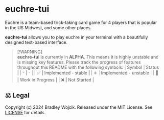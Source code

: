 # euchre-tui

Euchre is a team-based trick-taking card game for 4 players that is popular in
the US Midwest, and some other places.

**euchre-tui** allows you to play euchre in your terminal with a beautifully
designed text-based interface.

<!-- TODO: add gif -->

> [!WARNING]<br>
> **euchre-tui** is currently in **ALPHA**. This means it is highly unstable and
> is missing key features. Please track the progress of features throughout this
> README with the following symbols:
> | Symbol    | Status                    |
> | -         | -                         |
> | ✅        | Implemented - stable      |
> | ✳️        | Implemented - unstable    |
> | 🚧        | Work in Progress          |
> | ❌        | Not Started               |

<!-- TODO: add install instructions -->

## ⚖️ Legal <a id="legal"></a>

Copyright (c) 2024 Bradley Wojcik. Released under the MIT License. See
[LICENSE](LICENSE) for details.
